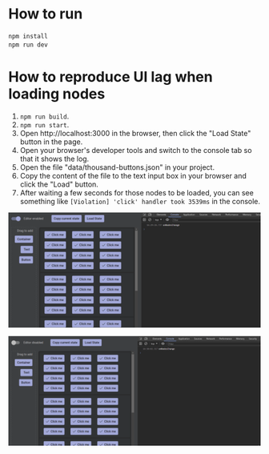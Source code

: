 # How to run
```bash
npm install
npm run dev
```

# How to reproduce UI lag when loading nodes
1. `npm run build`.
2. `npm run start`.
3. Open http://localhost:3000 in the browser, then click the "Load State" button in the page.
4. Open your browser's developer tools and switch to the console tab so that it shows the log.
5. Open the file "data/thousand-buttons.json" in your project.
6. Copy the content of the file to the text input box in your browser and click the "Load" button.
7. After waiting a few seconds for those nodes to be loaded, you can see something like `[Violation] 'click' handler took 3539ms` in the console.

![Result: Editor enabled](./doc/image/editor.enabled.gif)  

![Result: Editor disabled](./doc/image/editor.disabled.gif)  
